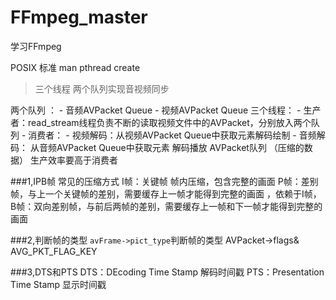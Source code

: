 # FFmpeg_master
学习FFmpeg

POSIX 标准
man pthread create 

>三个线程   两个队列实现音视频同步

两个队列 ：
    - 音频AVPacket Queue
    - 视频AVPacket Queue
三个线程：
    - 生产者：read_stream线程负责不断的读取视频文件中的AVPacket，分别放入两个队列
    - 消费者：
        - 视频解码：从视频AVPacket Queue中获取元素解码绘制
        - 音频解码： 从音频AVPacket Queue中获取元素 解码播放
AVPacket队列   （压缩的数据）
生产效率要高于消费者

###1,IPB帧 
常见的压缩方式
I帧：关键帧 帧内压缩，包含完整的画面
P帧：差别帧，与上一个关键帧的差别，需要缓存上一帧才能得到完整的画面 ，依赖于I帧，
B帧：双向差别帧，与前后两帧的差别，需要缓存上一帧和下一帧才能得到完整的画面


###2,判断帧的类型
`avFrame->pict_type`判断帧的类型
AVPacket->flags& AVG_PKT_FLAG_KEY


###3,DTS和PTS
DTS：DEcoding Time Stamp 解码时间戳
PTS：Presentation Time Stamp  显示时间戳

 
